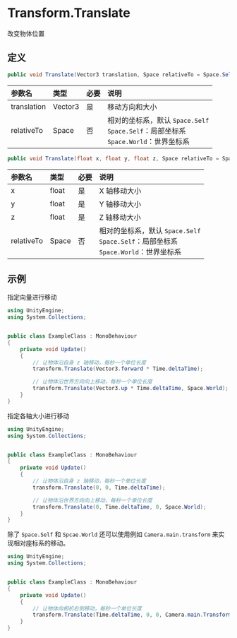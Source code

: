 # Transform.Translate

改变物体位置

## 定义

```csharp
public void Translate(Vector3 translation, Space relativeTo = Space.Self);
```

| 参数名         | 类型      | 必要  | 说明                                                                      |
|:----------- |:------- |:--- |:----------------------------------------------------------------------- |
| translation | Vector3 | 是   | 移动方向和大小                                                                 |
| relativeTo  | Space   | 否   | 相对的坐标系，默认 `Space.Self`<br />`Space.Self`：局部坐标系<br />`Space.World`：世界坐标系 |

```csharp
public void Translate(float x, float y, float z, Space relativeTo = Space.Self);
```

| 参数名        | 类型    | 必要  | 说明                                                                      |
|:---------- |:----- |:--- |:----------------------------------------------------------------------- |
| x          | float | 是   | X 轴移动大小                                                                 |
| y          | float | 是   | Y 轴移动大小                                                                 |
| z          | float | 是   | Z 轴移动大小                                                                 |
| relativeTo | Space | 否   | 相对的坐标系，默认 `Space.Self`<br />`Space.Self`：局部坐标系<br />`Space.World`：世界坐标系 |

## 示例

指定向量进行移动

```csharp
using UnityEngine;
using System.Collections;


public class ExampleClass : MonoBehaviour
{
    private void Update()
    {
        // 让物体沿自身 z 轴移动，每秒一个单位长度
        transform.Translate(Vector3.forward * Time.deltaTime);

        // 让物体沿世界方向向上移动，每秒一个单位长度
        transform.Translate(Vector3.up * Time.deltaTime, Space.World);
    }
}
```

指定各轴大小进行移动

```csharp
using UnityEngine;
using System.Collections;


public class ExampleClass : MonoBehaviour
{
    private void Update()
    {
        // 让物体沿自身 z 轴移动，每秒一个单位长度
        transform.Translate(0, 0, Time.deltaTime);

        // 让物体沿世界方向向上移动，每秒一个单位长度
        transform.Translate(0, Time.deltaTime, 0, Space.World);
    }
}
```

除了 `Space.Self` 和 `Spcae.World` 还可以使用例如 `Camera.main.transform` 来实现相对座标系的移动。

```csharp
using UnityEngine;
using System.Collections;


public class ExampleClass : MonoBehaviour
{
    private void Update()
    {
        // 让物体向相机右侧移动，每秒一个单位长度
        transform.Translate(Time.deltaTime, 0, 0, Camera.main.Transform);
    }
}
```